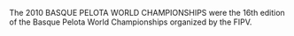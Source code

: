 The 2010 BASQUE PELOTA WORLD CHAMPIONSHIPS were the 16th edition of the Basque Pelota World Championships organized by the FIPV.
